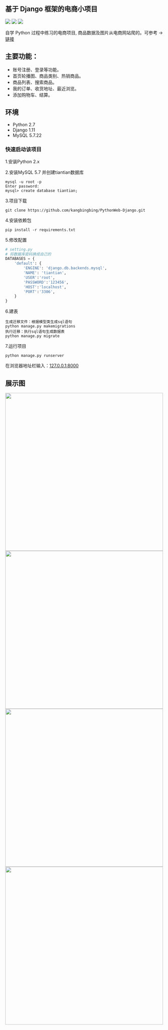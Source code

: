 
## 基于 Django 框架的电商小项目 

![](https://img.shields.io/badge/Python-2.7-brightgreen.svg)
![](https://img.shields.io/badge/Django-1.11-green.svg)
![](https://img.shields.io/badge/MySQL-5.7.22-orange.svg)

自学 Python 过程中练习的电商项目, 商品数据及图片从电商网站爬的。可参考 -> [链接](https://github.com/kangbingbing/Python/blob/master/dianshang.py)


## 主要功能：  
* 账号注册、登录等功能。
* 首页轮播图、商品类别、热销商品。
* 商品列表、搜索商品。
* 我的订单、收货地址、最近浏览。
* 添加购物车、结算。


## 环境
* Python 2.7
* Django 1.11
* MySQL 5.7.22


### 快速启动该项目
1.安装Python 2.x

2.安装MySQL 5.7 并创建tiantian数据库

    mysql -u root -p
    Enter password: 
    mysql> create database tiantian;
    
3.项目下载

    git clone https://github.com/kangbingbing/PythonWeb-Django.git

4.安装依赖包

    pip install -r requirements.txt

5.修改配置

```python
# setting.py
# 将数据库密码换成自己的
DATABASES = {
    'default': {
        'ENGINE': 'django.db.backends.mysql',
        'NAME': 'tiantian',
        'USER':'root',
        'PASSWORD':'123456',
        'HOST':'localhost',
        'PORT':'3306',
    }
}
```
6.建表

	生成迁移文件：根据模型类生成sql语句
    python manage.py makemigrations
    执行迁移：执行sql语句生成数据表
    python manage.py migrate
    
7.运行项目

    python manage.py runserver

在浏览器地址栏输入：[127.0.0.1:8000](http://127.0.0.1:8000/)



## 展示图

<img src="https://ws1.sinaimg.cn/large/9e1008a3ly1ftnchtn232j21y419ykjn.jpg" width="500" hegiht="339"/>
<img src="https://ws1.sinaimg.cn/large/9e1008a3ly1ftnchqn33sj21y61fmhdu.jpg" width="500" hegiht="339"/>
<img src="https://ws1.sinaimg.cn/large/9e1008a3ly1ftncg8ce89j221m1gcnpd.jpg" width="500" hegiht="339"/>
<img src="https://ws1.sinaimg.cn/large/9e1008a3ly1ftnchpqx47j21xu1eealx.jpg" width="500" hegiht="339"/>
